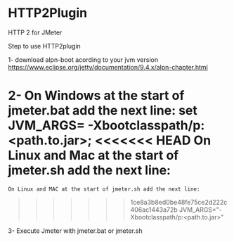 # HTTP2Plugin
HTTP 2 for JMeter 

Step to use HTTP2plugin

1- 	download alpn-boot acording to your jvm version
		https://www.eclipse.org/jetty/documentation/9.4.x/alpn-chapter.html
	
2- On Windows at the start of jmeter.bat add the next line:
		set JVM_ARGS= -Xbootclasspath/p:<path.to.jar>;
<<<<<<< HEAD
	On Linux and Mac at the start of jmeter.sh add the next line:
=======
	On Linux and MAC at the start of jmeter.sh add the next line:
>>>>>>> 1ce8a3b8ed0be48fe75ce2d222c406ac1443a72b
		JVM_ARGS="-Xbootclasspath/p:<path.to.jar>"	

3- Execute Jmeter with jmeter.bat or jmeter.sh
